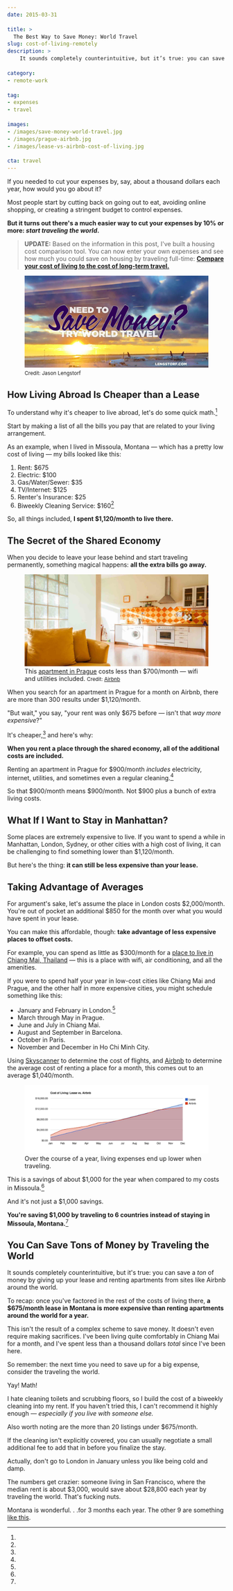 ```yaml
---
date: 2015-03-31

title: >
  The Best Way to Save Money: World Travel
slug: cost-of-living-remotely
description: >
    It sounds completely counterintuitive, but it’s true: you can save a ton of money by giving up your lease and renting apartments around the world.

category:
- remote-work

tag:
- expenses
- travel

images:
- /images/save-money-world-travel.jpg
- /images/prague-airbnb.jpg
- /images/lease-vs-airbnb-cost-of-living.jpg

cta: travel
---
```


If you needed to cut your expenses by, say, about a thousand dollars each year,
how would you go about it?

Most people start by cutting back on going out to eat, avoiding online shopping,
or creating a stringent budget to control expenses.

**But it turns out there's a much easier way to cut your expenses by 10% or
more: _start traveling the world_.**

> **UPDATE:** Based on the information in this post, I've built a housing cost
> comparison tool. You can now enter your own expenses and see how much you 
> could save on housing by traveling full-time: [<strong class="no-attribution">Compare your cost of living to the cost of long-term travel.</strong>](/cost-of-living)

<figure class="figure figure--center">
  <img src="./images/save-money-world-travel.jpg" alt="Save money by traveling the world." />
  <figcaption class="figure__caption">
    <small class="figure__attribution">
      Credit: 
      <span class="figure__attribution-link">
        Jason Lengstorf
      </span>
    </small>
  </figcaption>
</figure>

## How Living Abroad Is Cheaper than a Lease

To understand why it's cheaper to live abroad, let's do some quick math.[^math]

Start by making a list of all the bills you pay that are related to your living
arrangement.

As an example, when I lived in Missoula, Montana — which has a pretty low cost
of living — my bills looked like this:

1. Rent: $675
2. Electric: $100
3. Gas/Water/Sewer: $35
4. TV/Internet: $125
5. Renter's Insurance: $25
6. Biweekly Cleaning Service: $160[^cleaning]

So, all things included, **I spent $1,120/month to live there.**

## The Secret of the Shared Economy

When you decide to leave your lease behind and start traveling permanently,
something magical happens: **all the extra bills go away.**

<figure class="figure figure--center">
  <img src="./images/prague-airbnb.jpg" alt="Cheap Prague rental on Airbnb." />
  <figcaption class="figure__caption">
    This <a href="https://www.airbnb.com/rooms/4500253">apartment in Prague</a> costs less than $700/month — wifi and utilities included.
    <small class="figure__attribution">
      Credit: 
      <a class="figure__attribution-link" 
         href="https://www.airbnb.com/c/jlengstorf?s=8">
        Airbnb
      </a>
    </small>
  </figcaption>
</figure>

When you search for an apartment in Prague for a month on Airbnb, there are more
than 300 results under $1,120/month.

"But wait," you say, "your rent was only $675 before — isn't that _way more expensive_?"

It's cheaper,[^cheaper] and here's why:

**When you rent a place through the shared economy, all of the additional costs are included.**

Renting an apartment in Prague for $900/month _includes_ electricity, internet, utilities, and sometimes even a regular cleaning.[^airbnbcleaning]

So that $900/month means $900/month. Not $900 plus a bunch of extra living costs.

## What If I Want to Stay in Manhattan?

Some places are extremely expensive to live. If you want to spend a while in Manhattan, London, Sydney, or other cities with a high cost of living, it can be challenging to find something lower than $1,120/month.

But here's the thing: **it can still be less expensive than your lease.**

## Taking Advantage of Averages

For argument's sake, let's assume the place in London costs $2,000/month. You're out of pocket an additional $850 for the month over what you would have spent in your lease.

You can make this affordable, though: **take advantage of less expensive places to offset costs.**

For example, you can spend as little as $300/month for a [place to live in
Chiang Mai, Thailand][2] — this is a place with wifi, air conditioning, and all
the amenities.

If you were to spend half your year in low-cost cities like Chiang Mai and
Prague, and the other half in more expensive cities, you might schedule
something like this:

* January and February in London.[^london]
* March through May in Prague.
* June and July in Chiang Mai.
* August and September in Barcelona.
* October in Paris.
* November and December in Ho Chi Minh City.

Using [Skyscanner][3] to determine the cost of flights, and [Airbnb][4] to
determine the average cost of renting a place for a month, this comes out to an
average $1,040/month.

<figure class="figure figure--center">
  <img src="./images/lease-vs-airbnb-cost-of-living.jpg" alt="Save about $1,000 by traveling the world." />
  <figcaption class="figure__caption">
    Over the course of a year, living expenses end up lower when traveling.
  </figcaption>
</figure>

This is a savings of about $1,000 for the year when compared to my costs in
Missoula.[^sf]

And it's not just a $1,000 savings.

**You're saving $1,000 by traveling to 6 countries instead of staying in Missoula, Montana.**[^mt]

## You Can Save Tons of Money by Traveling the World

It sounds completely counterintuitive, but it's true: you can save a _ton_ of
money by giving up your lease and renting apartments from sites like Airbnb
around the world.

To recap: once you've factored in the rest of the costs of living there, **a
$675/month lease in Montana is more expensive than renting apartments around the
world for a year.**

This isn't the result of a complex scheme to save money. It doesn't even require
making sacrifices. I've been living quite comfortably in Chiang Mai for a month,
and I've spent less than a thousand dollars _total_ since I've been here.

So remember: the next time you need to save up for a big expense, consider the
traveling the world.

[^math]:
  Yay! Math!

[^cleaning]:
  I hate cleaning toilets and scrubbing floors, so I build the cost of a biweekly cleaning into my rent. If you haven't tried this, I can't recommend it highly enough — _especially if you live with someone else._

[^cheaper]:
  Also worth noting are the more than 20 listings under $675/month.

[^airbnbcleaning]:
  If the cleaning isn't explicitly covered, you can usually negotiate a small additional fee to add that in before you finalize the stay.

[^london]:
  Actually, don't go to London in January unless you like being cold and damp.

[^sf]:
  The numbers get crazier: someone living in San Francisco, where the median rent is about $3,000, would save about $28,800 each year by traveling the world. That's fucking nuts.

[^mt]:
  Montana is wonderful. . .for 3 months each year. The other 9 are something [like this][5].

[2]: https://nomadlist.com/chiang-mai-thailand
[3]: http://www.skyscanner.com/
[4]: https://www.airbnb.com/c/jlengstorf
[5]: http://i.imgur.com/iexMg46.jpg
